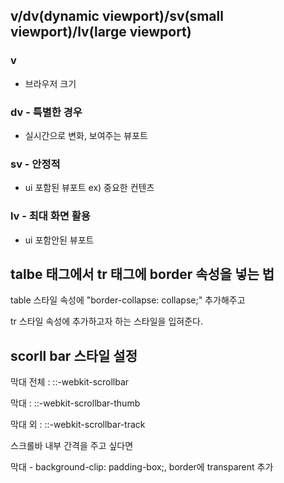 ## v/dv(dynamic viewport)/sv(small viewport)/lv(large viewport)
### v
- 브라우저 크기
### dv - 특별한 경우
- 실시간으로 변화, 보여주는 뷰포트
### sv - 안정적
- ui 포함된 뷰포트 ex) 중요한 컨텐츠
### lv - 최대 화면 활용
- ui 포함안된 뷰포트




<h2>talbe 태그에서 tr 태그에 border 속성을 넣는 법</h2>
<p>table 스타일 속성에 "border-collapse: collapse;" 추가해주고</p>
<p>tr 스타일 속성에 추가하고자 하는 스타일을 입혀준다.</p>
<h2>scorll bar 스타일 설정</h2>
<p>막대 전체 : ::-webkit-scrollbar</p>
<p>막대 : ::-webkit-scrollbar-thumb</p>
<p>막대 외 : ::-webkit-scrollbar-track</p>
<p>스크롤바 내부 간격을 주고 싶다면</p>
<p>막대 -  background-clip: padding-box;, border에 transparent 추가</p>
